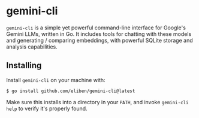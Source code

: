# gemini-cli

`gemini-cli` is a simple yet powerful command-line interface for Google's Gemini LLMs,
written in Go. It includes tools for chatting with these models and
generating / comparing embeddings, with powerful SQLite storage and analysis capabilities.

## Installing

Install `gemini-cli` on your machine with:

```
$ go install github.com/eliben/gemini-cli@latest
```

Make sure this installs into a directory in your `PATH`, and invoke `gemini-cli help` to
verify it's properly found.
